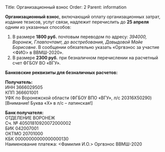 Title: Организационный взнос
Order: 2
Parent: information

**Организационный взнос**, включающий оплату организационных затрат, издание тезисов, услуг связи,  надлежит перечислить до **25 апреля** одним из указанных способов:

1. В размере **1800 руб.** почтовым переводом по адресу: *394000, Воронеж, Главпочтамт, до востребования, Давыдовой Майе Борисовне*. В сообщении обязательно указать «Оргвзнос за участие <ФИО> в ВВМШ-2020».
2. В размере **2300 руб.** при безналичном перечислении на расчетный счет ФГБОУ ВО «ВГУ».

**Банковские реквизиты для безналичных расчетов:**

**Получатель:**  
ИНН 3666029505  
КПП 366601001  
УФК по Воронежской области (ФГБОУ ВПО «ВГУ», л/с 20316X50290)  
[Внимание! Буква «X» в л/с – латинская!]

**Банк получателя:**  
ОТДЕЛЕНИЕ ВОРОНЕЖ  
Сч. № 40501810920072000002  
БИК 042007001  
ОКТМО 20701000  
КБК 00000000000000000130  
Наименование платежа: <Фамилия И.О.> Оргвзнос ВВМШ-2020
